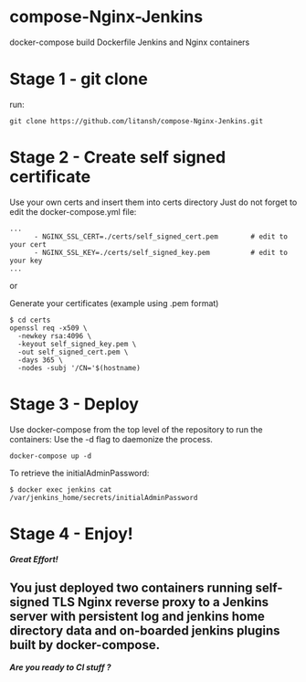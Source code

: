 # compose-Nginx-Jenkins
docker-compose build Dockerfile Jenkins and Nginx containers

# Stage 1 - git clone

run:
```
git clone https://github.com/litansh/compose-Nginx-Jenkins.git
```

# Stage 2 - Create self signed certificate
Use your own certs and insert them into certs directory 
Just do not forget to edit the docker-compose.yml file:

```
...
      - NGINX_SSL_CERT=./certs/self_signed_cert.pem        # edit to your cert
      - NGINX_SSL_KEY=./certs/self_signed_key.pem          # edit to your key
...
```

or

Generate your certificates (example using .pem format)

```
$ cd certs
openssl req -x509 \
  -newkey rsa:4096 \
  -keyout self_signed_key.pem \
  -out self_signed_cert.pem \
  -days 365 \
  -nodes -subj '/CN='$(hostname)
```
  
# Stage 3 - Deploy
Use docker-compose from the top level of the repository to run the containers:
Use the -d flag to daemonize the process.
```
docker-compose up -d
```
To retrieve the initialAdminPassword:
```
$ docker exec jenkins cat /var/jenkins_home/secrets/initialAdminPassword
```
# Stage 4 - Enjoy!

***Great Effort!***

You just deployed two containers running self-signed TLS Nginx reverse proxy to a Jenkins server with persistent log and jenkins home directory data and on-boarded jenkins plugins built by docker-compose. 
---
***Are you ready to CI stuff ?***
